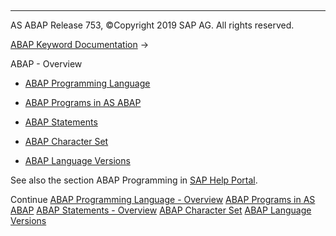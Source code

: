   

* * *

AS ABAP Release 753, ©Copyright 2019 SAP AG. All rights reserved.

[ABAP Keyword Documentation](javascript:call_link\('abenabap.htm'\)) → 

ABAP - Overview

-   [ABAP Programming Language](javascript:call_link\('abenabap_overview.htm'\))

-   [ABAP Programs in AS ABAP](javascript:call_link\('abenorganization_of_modules.htm'\))

-   [ABAP Statements](javascript:call_link\('abenabap_statements_overview.htm'\))

-   [ABAP Character Set](javascript:call_link\('abencharacter_sets.htm'\))

-   [ABAP Language Versions](javascript:call_link\('abenabap_versions.htm'\))

See also the section ABAP Programming in [SAP Help Portal](http://help.sap.com).

Continue
[ABAP Programming Language - Overview](javascript:call_link\('abenabap_overview.htm'\))
[ABAP Programs in AS ABAP](javascript:call_link\('abenorganization_of_modules.htm'\))
[ABAP Statements - Overview](javascript:call_link\('abenabap_statements_overview.htm'\))
[ABAP Character Set](javascript:call_link\('abencharacter_sets.htm'\))
[ABAP Language Versions](javascript:call_link\('abenabap_versions.htm'\))
